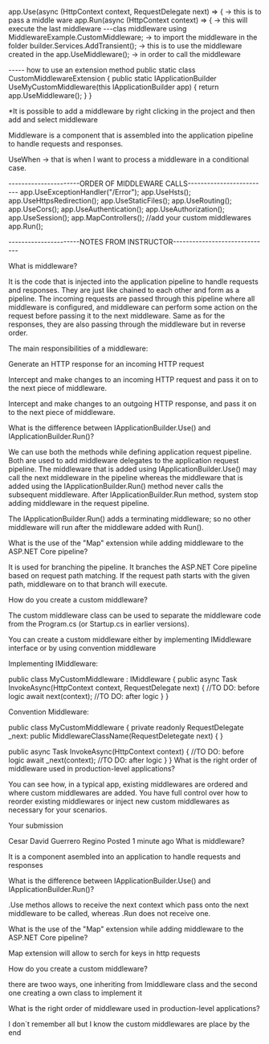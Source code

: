 app.Use(async (HttpContext context, RequestDelegate next) => { -> this is to pass a middle ware 
app.Run(async (HttpContext context) => { -> this will execute the last middleware
---clas middleware
using MiddlewareExample.CustomMiddleware; -> to import the middleware in the folder
builder.Services.AddTransient<MyCustomMiddleware>(); -> this is to use the middleware created in the <Nameof your cs file>
app.UseMiddleware<MyCustomMiddleware>(); -> in order to call the middleware

----- how to use an extension method
    public static class CustomMiddlewareExtension
    {
        public static IApplicationBuilder UseMyCustomMiddleware(this IApplicationBuilder app) 
        {
           return app.UseMiddleware<MyCustomMiddleware>();
        }
    }

*It is possible to add a middleware by right clicking in the project and then add and select middleware

Middleware is a component that is assembled into the application pipeline to handle requests and responses.

UseWhen -> that is when I want to process a middleware in a conditional case.


----------------------ORDER OF MIDDLEWARE CALLS-------------------------
app.UseExceptionHandler("/Error");
app.UseHsts();
app.UseHttpsRedirection();
app.UseStaticFiles();
app.UseRouting();
app.UseCors();
app.UseAuthentication();
app.UseAuthorization();
app.UseSession();
app.MapControllers();
//add your custom middlewares
app.Run();


----------------------NOTES FROM INSTRUCTOR------------------------------

What is middleware?

It is the code that is injected into the application pipeline to handle requests and responses. They are just like chained to each other and form as a pipeline. The incoming requests are passed through this pipeline where all middleware is configured, and middleware can perform some action on the request before passing it to the next middleware. Same as for the responses, they are also passing through the middleware but in reverse order.

The main responsibilities of a middleware:

Generate an HTTP response for an incoming HTTP request

Intercept and make changes to an incoming HTTP request and pass it on to the next piece of middleware.

Intercept and make changes to an outgoing HTTP response, and pass it on to the next piece of middleware.




What is the difference between IApplicationBuilder.Use() and IApplicationBuilder.Run()?

We can use both the methods while defining application request pipeline. Both are used to add middleware delegates to the application request pipeline. The middleware that is added using IApplicationBuilder.Use() may call the next middleware in the pipeline whereas the middleware that is added using the IApplicationBuilder.Run() method never calls the subsequent middleware. After IApplicationBuilder.Run method, system stop adding middleware in the request pipeline.

The IApplicationBuilder.Run() adds a terminating middleware; so no other middleware will run after the middleware added with Run().

What is the use of the "Map" extension while adding middleware to the ASP.NET Core pipeline?

It is used for branching the pipeline. It branches the ASP.NET Core pipeline based on request path matching. If the request path starts with the given path, middleware on to that branch will execute.

How do you create a custom middleware?

The custom middleware class can be used to separate the middleware code from the Program.cs (or Startup.cs in earlier versions).

You can create a custom middleware either by implementing IMiddleware interface or by using convention middleware



Implementing IMiddleware:

public class MyCustomMiddleware : IMiddleware
{
 public async Task InvokeAsync(HttpContext context, RequestDelegate next)
 {
  //TO DO: before logic
  await next(context);
  //TO DO: after logic
 }
}


Convention Middleware:

public class MyCustomMiddleware
{
 private readonly RequestDelegate _next:
 public MiddlewareClassName(RequestDeletegate next)
 {
 }

 public async Task InvokeAsync(HttpContext context)
 {
  //TO DO: before logic
  await _next(context);
  //TO DO: after logic
 }
}
What is the right order of middleware used in production-level applications?

You can see how, in a typical app, existing middlewares are ordered and where custom middlewares are added. You have full control over how to reorder existing middlewares or inject new custom middlewares as necessary for your scenarios.


Your submission

Cesar David Guerrero Regino
Posted 1 minute ago
What is middleware?

It is a component asembled into an application to handle requests and responses

What is the difference between IApplicationBuilder.Use() and IApplicationBuilder.Run()?

.Use methos allows to receive the next context which pass onto the next middleware to be called, whereas .Run does not receive one.

What is the use of the "Map" extension while adding middleware to the ASP.NET Core pipeline?

Map extension will allow to serch for keys in http requests

How do you create a custom middleware?

there are twoo ways, one inheriting from Imiddleware class and the second one creating a own class to implement it

What is the right order of middleware used in production-level applications?

I don´t remember all but I know the custom middlewares are place by the end